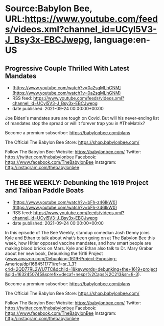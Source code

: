 # Source:Babylon Bee, URL:https://www.youtube.com/feeds/videos.xml?channel_id=UCyl5V3-J_Bsy3x-EBCJwepg, language:en-US

## Progressive Couple Thrilled With Latest Mandates
 - [https://www.youtube.com/watch?v=0a2sqMLhGNM](https://www.youtube.com/watch?v=0a2sqMLhGNM)
 - RSS feed: https://www.youtube.com/feeds/videos.xml?channel_id=UCyl5V3-J_Bsy3x-EBCJwepg
 - date published: 2021-09-24 00:00:00+00:00

Joe Biden's mandates sure are tough on Covid. But will his never-ending list of mandates stop the spread or will it forever trap you in #TheMatrix?

Become a premium subscriber:  https://babylonbee.com/plans

The Official The Babylon Bee Store:  https://shop.babylonbee.com/

Follow The Babylon Bee:
Website: https://babylonbee.com/
Twitter: https://twitter.com/thebabylonbee
Facebook: https://www.facebook.com/TheBabylonBee
Instagram: http://instagram.com/thebabylonbee

## THE BEE WEEKLY: Debunking the 1619 Project and Taliban Paddle Boats
 - [https://www.youtube.com/watch?v=bFh-z46IkW0](https://www.youtube.com/watch?v=bFh-z46IkW0)
 - RSS feed: https://www.youtube.com/feeds/videos.xml?channel_id=UCyl5V3-J_Bsy3x-EBCJwepg
 - date published: 2021-09-24 00:00:00+00:00

In this episode of The Bee Weekly, standup comedian Josh Denny joins Kyle and Ethan to talk about what’s been going on at The Babylon Bee this week, how Hitler opposed vaccine mandates, and how smart people are making blood bricks on Mars. Kyle and Ethan also talk to Dr. Mary Grabar about her new book, Debunking the 1619 Project (www.amazon.com/Debunking-1619-Project-Exposing-America/dp/1684511771/ref=sr_1_3?crid=2QD77RL2WU7TC&dchild=1&keywords=debunking+the+1619+project&qid=1632450745&sprefix=decaf+nespr%2Caps%2C213&sr=8-3).


Become a premium subscriber:  https://babylonbee.com/plans

The Official The Babylon Bee Store:  https://shop.babylonbee.com/

Follow The Babylon Bee:
Website: https://babylonbee.com/
Twitter: https://twitter.com/thebabylonbee
Facebook: https://www.facebook.com/TheBabylonBee
Instagram: http://instagram.com/thebabylonbee

